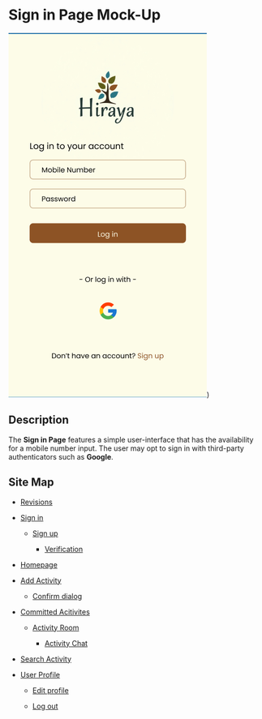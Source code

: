 # Sign in Page Mock-Up
![sign-in.png](https://github.com/jbcabs14/Hiraya/blob/main/img/sign-in.png))


## Description
The **Sign in Page** features a simple user-interface that has the availability for a mobile number input. The user may opt to sign in with third-party authenticators such as **Google**.



## Site Map

- [Revisions](https://github.com/jbcabs14/Hiraya/blob/main/README.md)

- [Sign in](sign-in.md)

  * [Sign up](sign-up.md)

    * [Verification](verification.md)

- [Homepage](homepage.md)

- [Add Activity](add-activity.md)

   * [Confirm dialog](confirm-dialog.md)

- [Committed Acitivites](committed-activities.md)

  * [Activity Room](activity-room.md)
 
    * [Activity Chat](activity-chat.md)

- [Search Activity](search-activity.md)

- [User Profile](user-profile.md)

  * [Edit profile](edit-profile.md)
 
  * [Log out](log-out.md)
